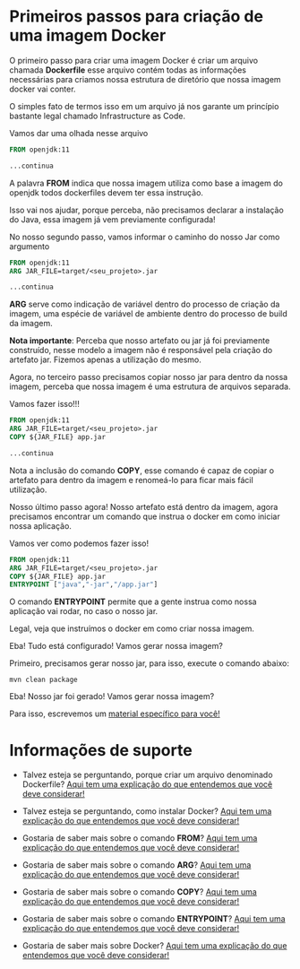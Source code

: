 # Primeiros passos para criação de uma imagem Docker

O primeiro passo para criar uma imagem Docker é criar um arquivo
chamada **Dockerfile** esse arquivo contém todas as informações necessárias
para criamos nossa estrutura de diretório que nossa imagem docker vai conter.

O simples fato de termos isso em um arquivo já nos garante um princípio bastante
legal chamado Infrastructure as Code.

Vamos dar uma olhada nesse arquivo

```dockerfile
FROM openjdk:11

...continua
```
A palavra **FROM** indica que nossa imagem utiliza como base a imagem do openjdk
todos dockerfiles devem ter essa instrução.

Isso vai nos ajudar, porque perceba, não precisamos declarar a instalação
do Java, essa imagem já vem previamente configurada!

No nosso segundo passo, vamos informar o caminho do nosso Jar como argumento

```dockerfile
FROM openjdk:11
ARG JAR_FILE=target/<seu_projeto>.jar

...continua
```

**ARG** serve como indicação de variável dentro do processo de criação da imagem, uma espécie
de variável de ambiente dentro do processo de build da imagem.

**Nota importante**: Perceba que nosso artefato ou jar já foi previamente construído,
nesse modelo a imagem não é responsável pela criação do artefato jar. Fizemos apenas a utilização
do mesmo.

Agora, no terceiro passo precisamos copiar nosso jar para dentro da nossa imagem, 
perceba que nossa imagem é uma estrutura de arquivos separada.

Vamos fazer isso!!!

```dockerfile
FROM openjdk:11
ARG JAR_FILE=target/<seu_projeto>.jar
COPY ${JAR_FILE} app.jar

...continua
```

Nota a inclusão do comando **COPY**, esse comando é capaz de copiar o artefato para
dentro da imagem e renomeá-lo para ficar mais fácil utilização.

Nosso último passo agora! Nosso artefato está dentro da imagem, agora precisamos encontrar 
um comando que instrua o docker em como iniciar nossa aplicação.

Vamos ver como podemos fazer isso!

```dockerfile
FROM openjdk:11
ARG JAR_FILE=target/<seu_projeto>.jar
COPY ${JAR_FILE} app.jar
ENTRYPOINT ["java","-jar","/app.jar"]
```

O comando **ENTRYPOINT** permite que a gente instrua como nossa aplicação vai rodar, no caso
o nosso jar.

Legal, veja que instruímos o docker em como criar nossa imagem.

Eba! Tudo está configurado! Vamos gerar nossa imagem?

Primeiro, precisamos gerar nosso jar, para isso, execute o comando abaixo:

```shell script
mvn clean package
```

Eba! Nosso jar foi gerado! Vamos gerar nossa imagem?

Para isso, escrevemos um [material específico para você!](../informacao_procedural/comando-criacao-imagem-docker.md)

# Informações de suporte

* Talvez esteja se perguntando, porque criar um arquivo denominado Dockerfile? [Aqui tem uma explicação do que entendemos que você deve considerar!](iac-immutable-infrastructure.md)

* Talvez esteja se perguntando, como instalar Docker? [Aqui tem uma explicação do que entendemos que você deve considerar!](https://docs.docker.com/get-docker/)  

* Gostaria de saber mais sobre o comando **FROM**? [Aqui tem uma explicação do que entendemos que você deve considerar!](https://docs.docker.com/engine/reference/builder/#from)

* Gostaria de saber mais sobre o comando **ARG**? [Aqui tem uma explicação do que entendemos que você deve considerar!](https://docs.docker.com/engine/reference/builder/#arg)  

* Gostaria de saber mais sobre o comando **COPY**? [Aqui tem uma explicação do que entendemos que você deve considerar!](https://docs.docker.com/engine/reference/builder/#copy)

* Gostaria de saber mais sobre o comando **ENTRYPOINT**? [Aqui tem uma explicação do que entendemos que você deve considerar!](https://docs.docker.com/engine/reference/builder/#entrypoint)

* Gostaria de saber mais sobre Docker? [Aqui tem uma explicação do que entendemos que você deve considerar!](https://docs.docker.com)
